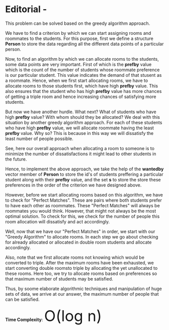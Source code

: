 # Editorial - 

This problem can be solved based on the greedy algorithm approach.

We have to find a criterion by which we can start assigning rooms and roommates to the students. For this purpose, first we define a structure **Person** to store the data regarding all the different data points of a particular person.

Now, to find an algorithm by which we can allocate rooms to the students, some data points are very important. First of which is the **prefby** value which is the count of the number of students whose roommate preference is our particular student. This value indicates the demand of that stusent as a roommate. Hence, when we first start allocating rooms, we have to allocate rooms to those students first, which have high **prefby** value. This also ensures that the student who has high **prefby** value has more chances of getting a triple room and hence increasing chances of satisfying more students.

But now we have another hurdle. What next? What of students who have high **prefby** value? With whom should they be allocated? We deal with this situation by another greedy algorithm approach. For each of these students who have high **prefby** value, we will allocate roommate having the least **prefby** value. Why so? This is because in this way we will dissatisfy the least number of people possible.

See, here our overall approach when allocating a room to someone is to minimize the number of dissatisfactions it might lead to other students in the future.

Hence, to implement the above approach, we take the help of the **wantedby** vector member of **Person** to store the id's of students preffering a particular student along with their **prefby** value, and the set **s** to store the store these preferences in the order of the criterion we have designed above.

However, before we start allocating rooms based on this algorithm, we have to check for "Perfect Matches". These are pairs where both students prefer to have each other as roommates. These "Perfect Matches" will always be roommates you would think. However, that might not always be the most optimal solution. To check for this, we check for the number of people this room allocation will dissatisfy and act accordingly.

Well, now that we have our "Perfect Matches" in order, we start with our "Greedy Algorithm" to allocate rooms. In each step we go about checking for already allocated or allocated in double room students and allocate accordingly.

Also, note that we first allocate rooms not knowing which would be converted to triple. After the maximum rooms have been exhausted, we start converting double roomsto triple by allocating the yet unallocated to these rooms. Here too, we try to allocate rooms based on preferences so that maximum number of students may be satisfied.

Thus, by soome elaborate algorithmic techniques and manipulation of huge sets of data, we arrive at our answer, the maximum number of people that can be satisfied.


**Time Complexity**: <font size = "10">O(log n)</font>

